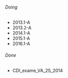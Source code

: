 ###### Doing
-   2013.1-A
-   2013.2-A
-   2014.1-A
-   2015.1-A
-   2016.1-A
###### Done
-   CDI_exame_VA_2S_2014
